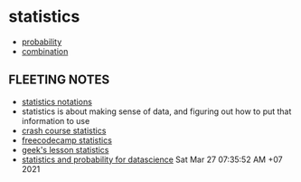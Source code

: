 # statistics

-   [probability](probability)
-   [combination](combination)

## FLEETING NOTES

-   [statistics notations](https://brownmath.com/swt/symbol.htm)
-   statistics is about making sense of data, and figuring out how to put that information to use
-   [crash course statistics](crash-course-statistics)
-   [freecodecamp statistics](freecodecamp-statistics)
-   [geek's lesson statistics](geeks-lesson-statistics)
-   [statistics and probability for datascience](statistics-and-probability-for-datascience) Sat Mar 27 07:35:52 AM +07 2021
